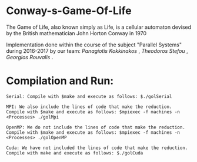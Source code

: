 # Conway-s-Game-Of-Life

The Game of Life, also known simply as Life, is a cellular automaton devised by the British mathematician John Horton Conway in 1970

Implementation done within the course of the subject "Parallel Systems" during 2016-2017 by our team: _Panagiotis Kokkinakos_ , _Theodoros Stefou_ , _Georgios Rouvalis_ .

# Compilation and Run:

	Serial: Compile with $make and execute as follows: $./golSerial
	
	MPI: We also include the lines of code that make the reduction.
	Compile with $make and execute as follows: $mpiexec -f machines -n <Processes> ./golMpi
	
	OpenMP: We do not include the lines of code that make the reduction.
	Compile with $make and execute as follows: $mpiexec -f machines -n <Processes> ./golOpenMP
	
	Cuda: We have not included the lines of code that make the reduction.
	Compile with make and execute as follows: $./golCuda
